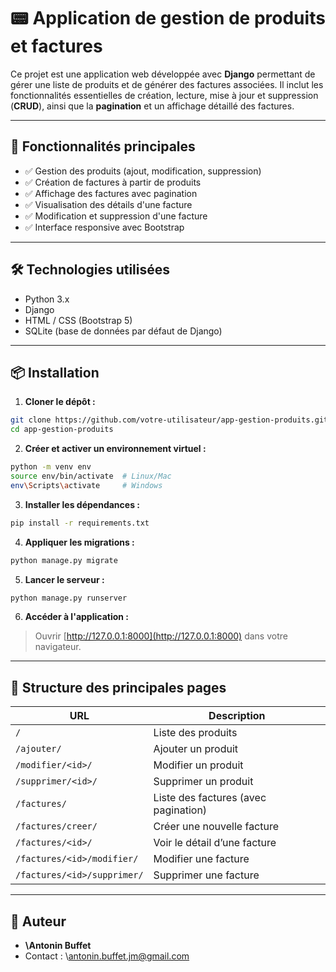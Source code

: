 # 📟 Application de gestion de produits et factures

Ce projet est une application web développée avec **Django** permettant de gérer une liste de produits et de générer des factures associées. Il inclut les fonctionnalités essentielles de création, lecture, mise à jour et suppression (**CRUD**), ainsi que la **pagination** et un affichage détaillé des factures.

---

## 🚀 Fonctionnalités principales

* ✅ Gestion des produits (ajout, modification, suppression)
* ✅ Création de factures à partir de produits
* ✅ Affichage des factures avec pagination
* ✅ Visualisation des détails d'une facture
* ✅ Modification et suppression d'une facture
* ✅ Interface responsive avec Bootstrap

---

## 🛠️ Technologies utilisées

* Python 3.x
* Django
* HTML / CSS (Bootstrap 5)
* SQLite (base de données par défaut de Django)

---

## 📦 Installation

1. **Cloner le dépôt :**

```bash
git clone https://github.com/votre-utilisateur/app-gestion-produits.git
cd app-gestion-produits
```

2. **Créer et activer un environnement virtuel :**

```bash
python -m venv env
source env/bin/activate  # Linux/Mac
env\Scripts\activate     # Windows
```

3. **Installer les dépendances :**

```bash
pip install -r requirements.txt
```

4. **Appliquer les migrations :**

```bash
python manage.py migrate
```

5. **Lancer le serveur :**

```bash
python manage.py runserver
```

6. **Accéder à l'application :**

> Ouvrir [http://127.0.0.1:8000](http://127.0.0.1:8000) dans votre navigateur.

---

## 📁 Structure des principales pages

| URL                         | Description                          |
| --------------------------- | ------------------------------------ |
| `/`                         | Liste des produits                   |
| `/ajouter/`                 | Ajouter un produit                   |
| `/modifier/<id>/`           | Modifier un produit                  |
| `/supprimer/<id>/`          | Supprimer un produit                 |
| `/factures/`                | Liste des factures (avec pagination) |
| `/factures/creer/`          | Créer une nouvelle facture           |
| `/factures/<id>/`           | Voir le détail d’une facture         |
| `/factures/<id>/modifier/`  | Modifier une facture                 |
| `/factures/<id>/supprimer/` | Supprimer une facture                |

---


## 📌 Auteur

* **\Antonin Buffet**
* Contact : \antonin.buffet.jm@gmail.com
